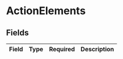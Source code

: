 # ActionElements


## Fields

| Field       | Type        | Required    | Description |
| ----------- | ----------- | ----------- | ----------- |